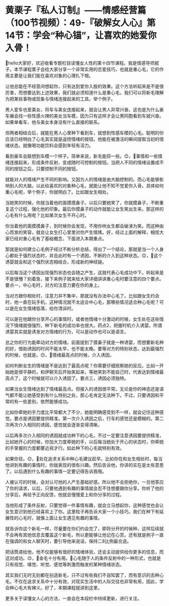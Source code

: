 # 黄栗子『私人订制』——情感经营篇（100节视频）：49-『破解女人心』第14节：学会“种心锚”，让喜欢的她爱你入骨！

🎼hello大家好，欢迎收看专题栏目读懂女人性的第十四节课程。我是情感导师腻子。本节课程栗子会给大家分享一个非常实用的恋爱技巧，也就是重心毛，它的作用主要是让我们能在喜欢对象的心理扎下根。

让他总能在不经意间想起你，只有达到爱你入股的效果。这个方法听起来是不是很厉害，而想要达到上述效果，我们就必须知道什么是重心毛，我们可以将新毛理解为把某些事物或现象与情绪连接起来的工具。举个例子。

男人爱车也爱美女，将车与美女连接起来，就会让男人异常兴奋。这也是为什么豪车展会找一些性感火辣的美女当车模，因为只有这样才会让男同胞看到车就兴奋。如果单看车，他与美女本身没有什么直接的联系。

但两者相结合后，就能在男人心里种下看到车，就想到性感车模的心毛。聪明的你应该已经明白了心毛其实就是遥控情绪的按钮。他能在被激活的瞬间提取当初的情绪状态。就像喝功能饮料会感到年轻有活力。

看到豪车会联想到车模一个样子。简单来说，新毛能将一些。😊，🎼事情和一些情绪连接起来，形成条件反射，变成随时可控制的按钮。当把人不同的情绪设置成不同的按钮之后，只要控制不同的按钮。

就能对人的情绪产生不同的影响。又因为人的情绪是由大脑控制的。而心毛能够影响到人的大脑，以此给喜欢的对象种心毛，就能让他不知不觉爱你入骨。具体如何重心毛呢，举个例子，你就明白了。比如跟女生相处。

当她笑的时候，你就当着他的面摸摸鼻子。以后只要她笑了，你就摸鼻子，不断重复这个过程，强化他的印象。最后你摸鼻子的动作就能让女生笑出生来。那这样的心毛有什么用呢？比如某次女生不开心时。

你当着他的面摸摸鼻子，到时候你会发现，不用你哄女生都会破涕为笑。而这种由心而发的笑容，就会让女生打心里里对你产生情愫。好，经过上面的解释，相信大家已经对重心毛有了基础概念，下面进入本期重点。

那就是如何建立心毛例子经过不断分析总结，得出了一个结论，那就是当一个人身心都处于强烈状态时，并且此时有一个诱因，不断的介入到这种状态。😊，🎼这个诱婴就会和这个强烈状态相结合，形成新的神经链。

以后每当这个诱因出现强烈状态也会随之产生，这就代表心毛成功中下。听起来是不是很懵？别着急，接下来例子就来给大家详细讲讲重心毛时要注意的四个要点。要点一，中心毛时，对方的注意力要在你的身上。

当对方跟你相处时，注意力并不集中，那就没有办法中心毛了。比如跟女生约会时，他一直在玩手机，这种情况就不太适合中心毛，那哪些情况适合种心毛呢？可以是在女生情绪低落，给你清诉时。

可以是在他跟你分享开心的事情时，或者他情绪十分激动的时候，女生处在这些情况下情绪就很强烈，种下新毛的成功率也很大。药点2，把握时机介入诱婴。所谓诱婴其实就是诱发对方情绪的行为，可以是动作也可以是语言。

总之你的行为能牵动对方的情绪。前面提到了摸鼻子就是一种诱婴，而想要新毛种的好，借助诱因的时间不能太早，也不能太晚。要等对方的特别状态，达到最强烈的时候，也就是。😊，🎼情绪最高点的时候，介入诱因。

如何判断女生的情绪是不是达到了最高点呢？你需要仔细观察她的反应。比如一开始她是很平静的，和伊聊天后开始笑起来，等她笑到不能自己时，代表达到情绪最高点了，这个时候就可以介入诱因了。要点三，诱因必须独特。

如果当女生情绪达到了情绪最高点。但接入的诱因很平常。无论是你的神态还是语气都不能让她感受到有什么特别之处，那心毛肯定无法种下。不过，只要诱因和平常的有一些差别，依然能够成功。

比如你牵她的手力度比平常都大了不少，她能明确感受到不一样，就会记住这种感觉。要点是诱因要提供精准。第一次介入诱因之后，行车的感觉还是模糊的。第二次再次介入相同的诱因，感觉就会逐渐变得清晰。

以后再多次介入相同的诱因就成功种下的心毛，不过一定要注意诱因要提供精准，比如她开心的时候，你加大力度牵她的手，以后每当她处于开心的状态时，你牵她的手掌握的力度都要近视才行。如此种下的心毛就特别有效。

如果你目。😊，🎼处在追求关系中种心毛建议趁早。比如你在和女生相处时，每当他讲到有趣的事情时，你就表现的很有兴趣。然后告诉他，你讲的实在是太有意思了。以后遇到什么有趣的事情一定要记得告诉我哦。

人被认可的时候，会对认可他的人产生基础好感。所以他不会拒绝你，一旦他答应了你的请求，以后，只要他遇到有趣的事情就会忍不住想要跟你分享。你听了他的分享后，再给予正向反馈，他就会慢慢爱上和你分享的过程。

当他形成了条件反射，只要觉得一件事情有趣，就会立马想起你，这种感觉也会让女生意识到他已经喜欢上了你。这里粒子再告诉大家一个小技巧。我们在种下有延展性的心毛时，就像上面让女生遇见有趣的事情。

就告诉你这个新毛一样，尽量要在你们约会完了，即将分开的时候种，这样后续就不会再有其他信息去覆盖这个新毛，所以更能够让他记在心赏。还有就是例子一直在强调的和女人聊天时，要引导他来说话，保持二8比例最合适。

把话筒递给他，他不仅能够有很好的情绪体验，还会主动提供给你更多的信息，而这对成功。😊，🎼金毛十分有用。🎼心毛随于人的条件反射中的一种形式，也就是只有视觉、嗅觉、听觉、感觉等刺激而触发的某种情绪状态。

其实我们无时无刻都在创造新毛，只不过有些我们不自知罢了，而有意识的去种心毛，不仅在追求关系中十分有效，对现实生活中的人际交往也非常有用，因此，学会种心毛大有裨义。好了，本期课程就讲到这里。

更多关于读懂女人心的方法，一直会在本段栏中持续更新，进行关注。
